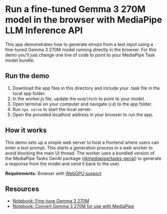 # Run a fine-tuned Gemma 3 270M model in the browser with MediaPipe LLM Inference API

This app demonstrates how to generate emojis from a text input using a fine-tuned Gemma 3 270M model running directly in the browser. For this demo you'll just change one line of code to point to your MediaPipe Task model bundle.

## Run the demo
1. Download the app files in this directory and include your .task file in the local app folder.
2. In the worker.js file, update the `modelPath` to point to your model.
3. Open terminal on your computer and navigate (`cd`) to the app folder.
4. Run `npx serve` to start the local server.
5. Open the provided localhost address in your browser to run the app.

## How it works
This demo sets up a simple web server to host a frontend where users can enter a text prompt. This starts a generation process in a web worker to avoid blocking the main UI thread. The worker uses a bundled version of the MediaPipe Tasks GenAI package ([@mediapipe/tasks-genai](https://www.npmjs.com/package/@mediapipe/tasks-genai)) to generate a response from the model and send it back to the user.

**Requirements:** Browser with [WebGPU support](https://caniuse.com/webgpu)

## Resources
* [Notebook: Fine-tune Gemma 3 270M](https://github.com/google-gemini/gemma-cookbook/blob/main/Demos/Emoji-Gemma-on-Web/resources/Fine_tune_Gemma_3_270M_for_emoji_generation.ipynb)
* [Notebook: Convert Gemma 3 270M for use with MediaPipe](https://github.com/google-gemini/gemma-cookbook/blob/main/Demos/Emoji-Gemma-on-Web/resources/Convert_Gemma_3_270M_to_LiteRT_for_MediaPipe_LLM_Inference_API.ipynb)
